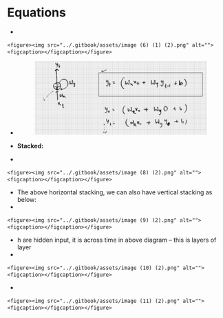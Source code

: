# Equations

*

    <figure><img src="../.gitbook/assets/image (6) (1) (2).png" alt=""><figcaption></figcaption></figure>
*   &#x20;      &#x20;

    <figure><img src="../.gitbook/assets/image (7) (2).png" alt="" width="563"><figcaption></figcaption></figure>
* **Stacked:**
*

    <figure><img src="../.gitbook/assets/image (8) (2).png" alt=""><figcaption></figcaption></figure>
* The above horizontal stacking, we can also have vertical stacking as below:
*

    <figure><img src="../.gitbook/assets/image (9) (2).png" alt=""><figcaption></figcaption></figure>
* h are hidden input, it is across time in above diagram – this is layers of layer
*

    <figure><img src="../.gitbook/assets/image (10) (2).png" alt=""><figcaption></figcaption></figure>
*

    <figure><img src="../.gitbook/assets/image (11) (2).png" alt=""><figcaption></figcaption></figure>
